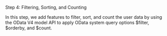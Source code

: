 Step 4: Filtering, Sorting, and Counting

In this step, we add features to filter, sort, and count the user data by using the OData V4 model API to apply OData system query options $filter, $orderby, and $count.
